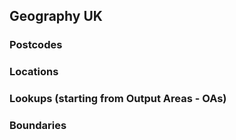 ## Geography UK


### Postcodes


### Locations


### Lookups (starting from Output Areas - OAs)


### Boundaries




